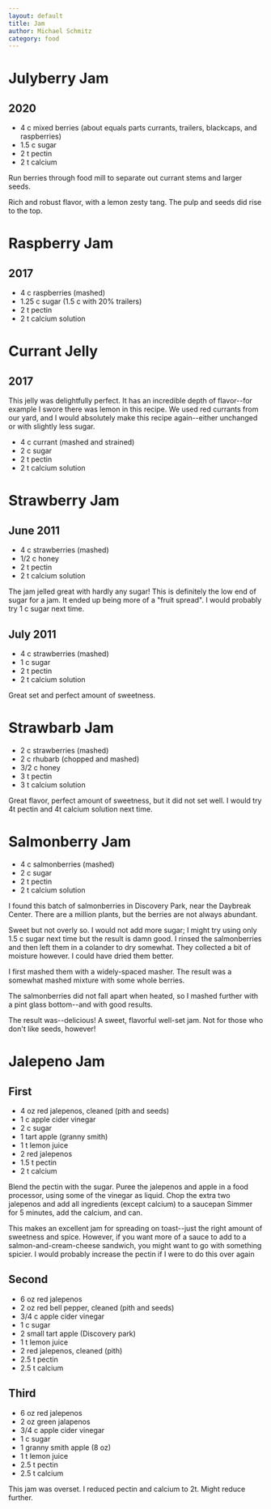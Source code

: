 ```yaml
---
layout: default
title: Jam
author: Michael Schmitz
category: food
---
```


Julyberry Jam
=============

2020
----

* 4 c mixed berries (about equals parts currants, trailers, blackcaps, and raspberries)
* 1.5 c sugar
* 2 t pectin
* 2 t calcium

Run berries through food mill to separate out currant stems and larger seeds.

Rich and robust flavor, with a lemon zesty tang.  The pulp and seeds did rise to the top.

Raspberry Jam
==============

2017
----

* 4 c raspberries (mashed)
* 1.25 c sugar (1.5 c with 20% trailers)
* 2 t pectin
* 2 t calcium solution

Currant Jelly
===========

2017
----

This jelly was delightfully perfect.  It has an incredible depth of flavor--for
example I swore there was lemon in this recipe.  We used red currants from our
yard, and I would absolutely make this recipe again--either unchanged or with
slightly less sugar.

* 4 c currant (mashed and strained)
* 2 c sugar
* 2 t pectin
* 2 t calcium solution

Strawberry Jam
==============

June 2011
---------

* 4 c strawberries (mashed)
* 1/2 c honey
* 2 t pectin
* 2 t calcium solution

The jam jelled great with hardly any sugar! This is definitely the low end of sugar for a jam. It ended up being more of a "fruit spread". I would probably try 1 c sugar next time.

July 2011
---------

* 4 c strawberries (mashed)
* 1 c sugar
* 2 t pectin
* 2 t calcium solution

Great set and perfect amount of sweetness.

Strawbarb Jam
=============

* 2 c strawberries (mashed)
* 2 c rhubarb (chopped and mashed)
* 3/2 c honey
* 3 t pectin
* 3 t calcium solution

Great flavor, perfect amount of sweetness, but it did not set well. I would try 4t pectin and 4t calcium solution next time.

Salmonberry Jam
===============

* 4 c salmonberries (mashed)
* 2 c sugar
* 2 t pectin
* 2 t calcium solution

I found this batch of salmonberries in Discovery Park, near the Daybreak Center. There are a million plants, but the berries are not always abundant.

Sweet but not overly so. I would not add more sugar; I might try using only 1.5 c sugar next time but the result is damn good. I rinsed the salmonberries and then left them in a colander to dry somewhat. They collected a bit of moisture however. I could have dried them better.

I first mashed them with a widely-spaced masher. The result was a somewhat mashed mixture with some whole berries.

The salmonberries did not fall apart when heated, so I mashed further with a pint glass bottom--and with good results.

The result was--delicious! A sweet, flavorful well-set jam. Not for those who don't like seeds, however!

Jalepeno Jam
============

First
-----

* 4 oz red jalepenos, cleaned (pith and seeds)
* 1 c apple cider vinegar
* 2 c sugar
* 1 tart apple (granny smith)
* 1 t lemon juice
* 2 red jalepenos
* 1.5 t pectin
* 2 t calcium

Blend the pectin with the sugar. Puree the jalepenos and apple in a food processor, using some of the vinegar as liquid. Chop the extra two jalepenos and add all ingredients (except calcium) to a saucepan Simmer for 5 minutes, add the calcium, and can.

This makes an excellent jam for spreading on toast--just the right amount of sweetness and spice. However, if you want more of a sauce to add to a salmon-and-cream-cheese sandwich, you might want to go with something spicier. I would probably increase the pectin if I were to do this over again

Second
------

* 6 oz red jalepenos
* 2 oz red bell pepper, cleaned (pith and seeds)
* 3/4 c apple cider vinegar
* 1 c sugar
* 2 small tart apple (Discovery park)
* 1 t lemon juice
* 2 red jalepenos, cleaned (pith)
* 2.5 t pectin
* 2.5 t calcium

Third
-----

* 6 oz red jalepenos
* 2 oz green jalapenos
* 3/4 c apple cider vinegar
* 1 c sugar
* 1 granny smith apple (8 oz)
* 1 t lemon juice
* 2.5 t pectin
* 2.5 t calcium

This jam was overset. I reduced pectin and calcium to 2t. Might reduce further.
